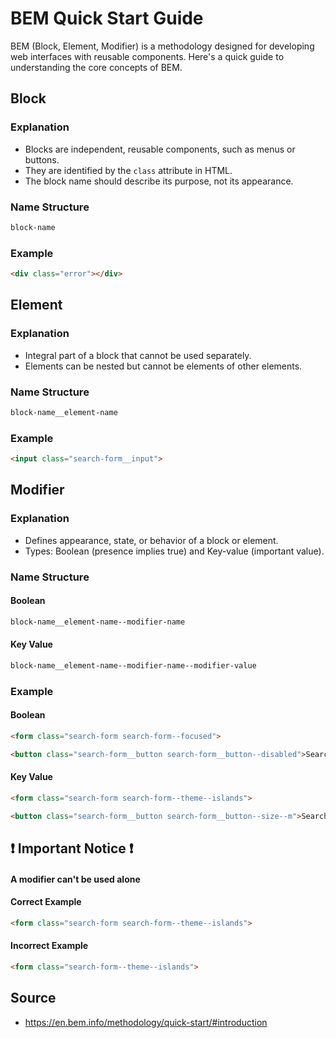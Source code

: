 # BEM Quick Start Guide

BEM (Block, Element, Modifier) is a methodology designed for developing web interfaces with reusable components. Here's a quick guide to understanding the core concepts of BEM.

## Block

### Explanation

- Blocks are independent, reusable components, such as menus or buttons.
- They are identified by the `class` attribute in HTML.
- The block name should describe its purpose, not its appearance.

### Name Structure

```bash
block-name
```

### Example

```html
<div class="error"></div>
```

## Element

### Explanation

- Integral part of a block that cannot be used separately.
- Elements can be nested but cannot be elements of other elements.


### Name Structure

```bash
block-name__element-name
```

### Example

```html
<input class="search-form__input">
```

## Modifier

### Explanation

- Defines appearance, state, or behavior of a block or element.
- Types: Boolean (presence implies true) and Key-value (important value).

### Name Structure

#### Boolean

```bash
block-name__element-name--modifier-name
```

#### Key Value

```bash
block-name__element-name--modifier-name--modifier-value
```

### Example
#### Boolean
```html
<form class="search-form search-form--focused">
```

```html
<button class="search-form__button search-form__button--disabled">Search</button>
```

#### Key Value


```html
<form class="search-form search-form--theme--islands">
```

```html
<button class="search-form__button search-form__button--size--m">Search</button>
```
## :exclamation: **Important Notice** :exclamation:

#### A modifier can't be used alone 

#### Correct Example

```html
<form class="search-form search-form--theme--islands">
```

#### Incorrect Example

```html
<form class="search-form--theme--islands">
```


## Source
- https://en.bem.info/methodology/quick-start/#introduction

